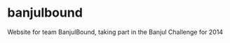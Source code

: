 banjulbound
===========

Website for team BanjulBound, taking part in the Banjul Challenge for 2014
